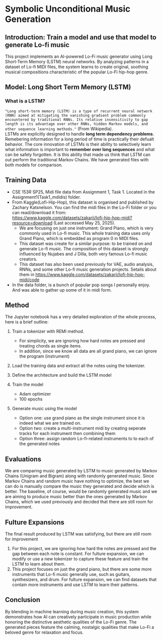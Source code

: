 Symbolic Unconditional Music Generation
=====

## Introduction: Train a model and use that model to generate Lo-fi music 
This project implements an AI-powered Lo-Fi music generator using Long Short-Term Memory (LSTM) neural networks. By analyzing patterns in a dataset of Lo-fi MIDI files, the system learns to create original, soothing musical compositions characteristic of the popular Lo-Fi hip-hop genre.


## Model: Long Short Term Memory (LSTM)

### What is a LSTM? 
`"Long short-term memory (LSTM) is a type of recurrent neural network (RNN) aimed at mitigating the vanishing gradient problem commonly encountered by traditional RNNs. Its relative insensitivity to gap length is its advantage over other RNNs, hidden Markov models, and other sequence learning methods."` (From Wikipedia).  
LSTMs are explicitly designed to handle **long term dependency problems**. Remebering information for a long period of time is practically their defualt behavior. The core innovation of LSTMs is their ability to selectively learn what information is important to **remember over long sequences** and what can be safely forgotten. It is this ability that made us think that LSTM can out perform the traditional Markov Chains. We have generated files with both models for comparison.

## Training Data
- CSE 153R SP25, Midi file data from Assignment 1, Task 1. Located in the Assignment1(Task1_mdidis) folder.
- From Kaggle(Lofi-Hip-Hop), this dataset is organised and published by Zachary Katsnelson. You can find the midi files in the Lo-Fi folder or you can read/download it from: https://www.kaggle.com/datasets/zakarii/lofi-hip-hop-midi?resource=download (Last accessed May 25, 2025).
   - We are focusing on just one instrument: Grand Piano, which is very commonly used in Lo-fi music. This whole training data uses only Grand Piano, which is embedded as program 0 in MIDI files.
   - This dataset was create for a similar purpose: to be trained on and generate Lo-fi music. The composition of this dataset is strongly influenced by Nujabes and J Dilla, both very famous Lo-fi music creators.
   - This dataset has also been used previously for VAE, audio analysis, RNNs, and some other Lo-fi music generation projects. Setails about them in https://www.kaggle.com/datasets/zakarii/lofi-hip-hop-midi/code
- In the data folder, is a bunch of popular pop songs I personally enjoy. And was able to gather up some of it in midi form.

## Method

The Jupyter notebook has a very detailed exploration of the whole process, here is a brief outline:

1. Train a tokenizer with REMI method.
   - For simplicity, we are ignoring how hard notes are pressed and treating chords as single items.
   - In addition, since we know all data are all grand piano, we can ignore the program (instrument)

2. Load the training data and extract all the notes using the tokenizer.

3. Define the architecture and build the LSTM model

4. Train the model
    - Adam optimizer
    - 100 epochs

6. Generate music using the model
    - Option one: use grand piano as the single instrument since it is indeed what we are trained on.
    - Option two: create a multi-instrument midi by creating seperate tracks for each instrument then combining them
    - Option three: assign random Lo-fi-related instruments to to each of the generated notes

## Evaluations

We are comparing music generated by LSTM to music generated by Markov Chains (Unigram and Bigram) along with randomly generated music. Since Markov Chains and random music have nothing to optimize, the best we can do is manually compare the music they generated and decide which is better. The baseline, of course, would be randomly generated music and we are aiming to produce music better than the ones generated by Markov Chains, which we used previously and decided that there are still room for improvement.


## Fulture Expansions

The final result produced by LSTM was satisfying, but there are still room for improvement

1. For this project, we are ignoring how hard the notes are pressed and the gap between each note is constant. For fulture expansion, we can modify or use a new tokenizer to capture these feature and train the LSTM to learn about them.
2. This project focuses on just the grand piano, but there are some more instruments that Lo-fi music generally use, such as guitars, synthesizers, and drum. For fulture expansion, we can find datasets that contain more instruments and use LSTM to learn their patterns.


## Conclusion
By blending in machine learning during music creation, this system demonstrates how AI can creatively participate in music production while honoring the distinctive aesthetic qualities of the Lo-Fi genre. The generated pieces feature the calming, nostalgic qualities that make Lo-Fi a beloved genre for relaxation and focus.
